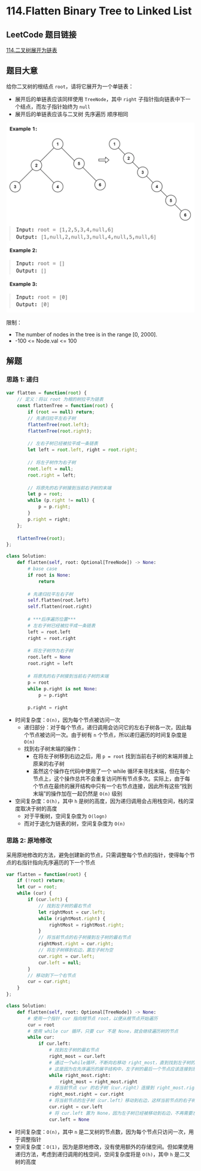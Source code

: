 # 114.Flatten Binary Tree to Linked List

## LeetCode 题目链接

[114.二叉树展开为链表](https://leetcode.cn/problems/flatten-binary-tree-to-linked-list/)

## 题目大意

给你二叉树的根结点 `root`，请将它展开为一个单链表：
- 展开后的单链表应该同样使用 `TreeNode`，其中 `right` 子指针指向链表中下一个结点，而左子指针始终为 `null` 
- 展开后的单链表应该与二叉树 先序遍历 顺序相同

![alt text](images/example114.png)

限制：
- The number of nodes in the tree is in the range [0, 2000].
- -100 <= Node.val <= 100

## 解题

### 思路 1: 递归

```js
var flatten = function(root) {
    // 定义：将以 root 为根的树拉平为链表
    const flattenTree = function(root) {
        if (root == null) return;
        // 先递归拉平左右子树
        flattenTree(root.left);
        flattenTree(root.right);

        // 左右子树已经被拉平成一条链表
        let left = root.left, right = root.right;

        // 将左子树作为右子树
        root.left = null;
        root.right = left;

        // 将原先的右子树接到当前右子树的末端
        let p = root;
        while (p.right != null) {
            p = p.right;
        }
        p.right = right;
    };

    flattenTree(root);
};
```
```python
class Solution:
    def flatten(self, root: Optional[TreeNode]) -> None:
        # base case
        if root is None:
            return
        
        # 先递归拉平左右子树
        self.flatten(root.left)
        self.flatten(root.right)

        # ***后序遍历位置***
        # 左右子树已经被拉平成一条链表
        left = root.left
        right = root.right

        # 将左子树作为右子树
        root.left = None
        root.right = left

        # 将原先的右子树接到当前右子树的末端
        p = root
        while p.right is not None:
            p = p.right
            
        p.right = right
```

- 时间复杂度：`O(n)`，因为每个节点被访问一次
  - 递归部分：对于每个节点，递归调用会访问它的左右子树各一次，因此每个节点被访问一次。由于树有 `n` 个节点，所以递归遍历的时间复杂度是 `O(n)`
  - 找到右子树末端的操作：
    - 在将左子树移到右边之后，用 `p = root` 找到当前右子树的末端并接上原来的右子树
    - 虽然这个操作在代码中使用了一个 while 循环来寻找末端，但在每个节点上，这个操作总共不会重复访问所有节点多次。实际上，由于每个节点在最终的展开结构中只有一个右节点连接，因此所有这些“找到末端”的操作加在一起仍然是 `O(n)` 级别
- 空间复杂度：`O(h)`，其中 `h` 是树的高度，因为递归调用会占用栈空间，栈的深度取决于树的高度
  - 对于平衡树，空间复杂度为 `O(logn)`
  - 而对于退化为链表的树，空间复杂度为 `O(n)`

### 思路 2: 原地修改

采用原地修改的方法，避免创建新的节点，只需调整每个节点的指针，使得每个节点的右指针指向先序遍历的下一个节点

```js
var flatten = function(root) {
    if (!root) return;
    let cur = root;
    while (cur) {
        if (cur.left) {
            // 找到左子树的最右节点
            let rightMost = cur.left;
            while (rightMost.right) {
                rightMost = rightMost.right;
            }
            // 将当前节点的右子树接到左子树的最右节点
            rightMost.right = cur.right;
            // 将左子树移到右边，置左子树为空
            cur.right = cur.left;
            cur.left = null;
        }
        // 移动到下一个右节点
        cur = cur.right;
    }
};
```
```python
class Solution:
    def flatten(self, root: Optional[TreeNode]) -> None:
        # 使用一个指针 cur 指向根节点 root，以便从根节点开始遍历
        cur = root
        # 使用 while cur 循环，只要 cur 不是 None，就会继续遍历树的节点
        while cur:
            if cur.left:
                # 找到左子树的最右节点
                right_most = cur.left
                # 通过一个while循环，不断向右移动 right_most，直到找到左子树的最右节点
                # 这是因为在先序遍历的展平结构中，左子树的最后一个节点应该连接到原右子树的第一个节点
                while right_most.right:
                    right_most = right_most.right
                # 将当前节点 cur 的右子树（cur.right）连接到 right_most.right 上，使得左子树的最后一个节点接上原来的右子树
                right_most.right = cur.right
                # 将当前节点的左子树（cur.left）移动到右边，这样当前节点的右子树就是展开后的先序顺序的下一个节点
                cur.right = cur.left
                # 将 cur.left 置为 None，因为左子树已经被移动到右边，不再需要左指针
                cur.left = None
```

- 时间复杂度：`O(n)`，其中 `n` 是二叉树的节点数，因为每个节点只访问一次，用于调整指针
- 空间复杂度：`O(1)`，因为是原地修改，没有使用额外的存储空间。但如果使用递归方法，考虑到递归调用的栈空间，空间复杂度将是 `O(h)`，其中 `h` 是二叉树的高度
